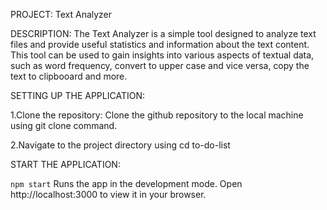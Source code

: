 PROJECT: Text Analyzer

DESCRIPTION: 
The Text Analyzer is a simple tool designed to analyze text files and provide useful statistics and information about the text content. This tool can be used to gain insights into various aspects of textual data, such as word frequency, convert to upper case and vice versa, copy the text to clipbooard and more.

SETTING UP THE APPLICATION:

1.Clone the repository: Clone the github repository to the local machine using git clone command.

2.Navigate to the project directory using cd to-do-list


START THE APPLICATION:

`npm start` Runs the app in the development mode. Open http://localhost:3000 to view it in your browser.





